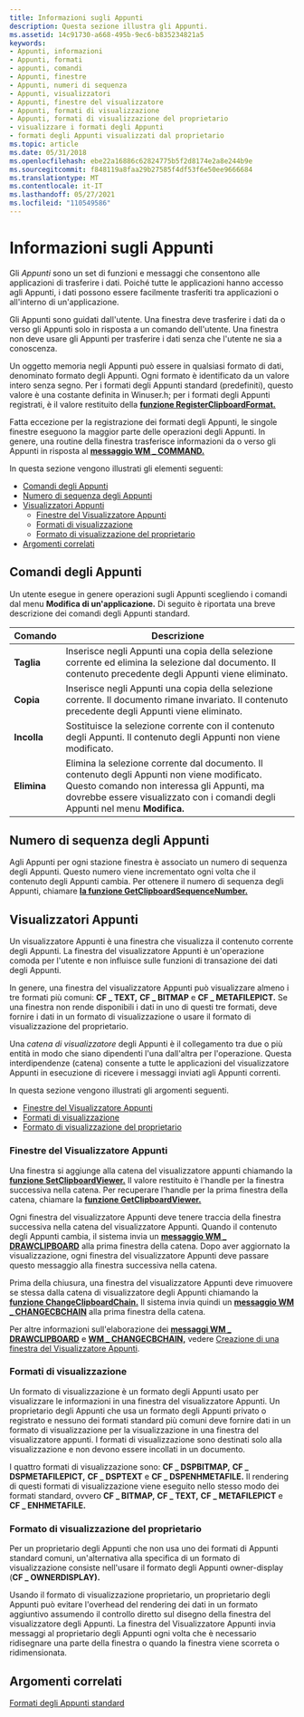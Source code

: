 ```yaml
---
title: Informazioni sugli Appunti
description: Questa sezione illustra gli Appunti.
ms.assetid: 14c91730-a668-495b-9ec6-b835234821a5
keywords:
- Appunti, informazioni
- Appunti, formati
- appunti, comandi
- Appunti, finestre
- Appunti, numeri di sequenza
- Appunti, visualizzatori
- Appunti, finestre del visualizzatore
- Appunti, formati di visualizzazione
- Appunti, formati di visualizzazione del proprietario
- visualizzare i formati degli Appunti
- formati degli Appunti visualizzati dal proprietario
ms.topic: article
ms.date: 05/31/2018
ms.openlocfilehash: ebe22a16886c62824775b5f2d8174e2a8e244b9e
ms.sourcegitcommit: f848119a8faa29b27585f4df53f6e50ee9666684
ms.translationtype: MT
ms.contentlocale: it-IT
ms.lasthandoff: 05/27/2021
ms.locfileid: "110549586"
---
```

# <a name="about-the-clipboard"></a>Informazioni sugli Appunti

Gli *Appunti* sono un set di funzioni e messaggi che consentono alle applicazioni di trasferire i dati. Poiché tutte le applicazioni hanno accesso agli Appunti, i dati possono essere facilmente trasferiti tra applicazioni o all'interno di un'applicazione.

Gli Appunti sono guidati dall'utente. Una finestra deve trasferire i dati da o verso gli Appunti solo in risposta a un comando dell'utente. Una finestra non deve usare gli Appunti per trasferire i dati senza che l'utente ne sia a conoscenza.

Un oggetto memoria negli Appunti può essere in qualsiasi formato di dati, denominato formato degli Appunti. Ogni formato è identificato da un valore intero senza segno. Per i formati degli Appunti standard (predefiniti), questo valore è una costante definita in Winuser.h; per i formati degli Appunti registrati, è il valore restituito della [**funzione RegisterClipboardFormat.**](/windows/desktop/api/Winuser/nf-winuser-registerclipboardformata)

Fatta eccezione per la registrazione dei formati degli Appunti, le singole finestre eseguono la maggior parte delle operazioni degli Appunti. In genere, una routine della finestra trasferisce informazioni da o verso gli Appunti in risposta al [**messaggio WM \_ COMMAND.**](/windows/desktop/menurc/wm-command)

In questa sezione vengono illustrati gli elementi seguenti:

-   [Comandi degli Appunti](#clipboard-commands)
-   [Numero di sequenza degli Appunti](#clipboard-sequence-number)
-   [Visualizzatori Appunti](#clipboard-viewers)
    -   [Finestre del Visualizzatore Appunti](#clipboard-viewer-windows)
    -   [Formati di visualizzazione](#display-formats)
    -   [Formato di visualizzazione del proprietario](#owner-display-format)
-   [Argomenti correlati](#related-topics)

## <a name="clipboard-commands"></a>Comandi degli Appunti

Un utente esegue in genere operazioni sugli Appunti scegliendo i comandi dal menu **Modifica di un'applicazione.** Di seguito è riportata una breve descrizione dei comandi degli Appunti standard.



|  Comando        |  Descrizione                                                                                                                                                                                                                 |
|------------|-------------------------------------------------------------------------------------------------------------------------------------------------------------------------------------------------------------------|
| **Taglia**    | Inserisce negli Appunti una copia della selezione corrente ed elimina la selezione dal documento. Il contenuto precedente degli Appunti viene eliminato.                                                          |
| **Copia**   | Inserisce negli Appunti una copia della selezione corrente. Il documento rimane invariato. Il contenuto precedente degli Appunti viene eliminato.                                                                      |
| **Incolla**  | Sostituisce la selezione corrente con il contenuto degli Appunti. Il contenuto degli Appunti non viene modificato.                                                                                                    |
| **Elimina** | Elimina la selezione corrente dal documento. Il contenuto degli Appunti non viene modificato. Questo comando non interessa gli Appunti, ma dovrebbe essere visualizzato con i comandi degli Appunti nel menu **Modifica.** |



 

## <a name="clipboard-sequence-number"></a>Numero di sequenza degli Appunti

Agli Appunti per ogni stazione finestra è associato un numero di sequenza degli Appunti. Questo numero viene incrementato ogni volta che il contenuto degli Appunti cambia. Per ottenere il numero di sequenza degli Appunti, chiamare [**la funzione GetClipboardSequenceNumber.**](/windows/desktop/api/Winuser/nf-winuser-getclipboardsequencenumber)

## <a name="clipboard-viewers"></a>Visualizzatori Appunti

Un visualizzatore Appunti è una finestra che visualizza il contenuto corrente degli Appunti. La finestra del visualizzatore Appunti è un'operazione comoda per l'utente e non influisce sulle funzioni di transazione dei dati degli Appunti.

In genere, una finestra del visualizzatore Appunti può visualizzare almeno i tre formati più comuni: **CF \_ TEXT,** **CF \_ BITMAP** e **CF \_ METAFILEPICT.** Se una finestra non rende disponibili i dati in uno di questi tre formati, deve fornire i dati in un formato di visualizzazione o usare il formato di visualizzazione del proprietario.

Una *catena di visualizzatore* degli Appunti è il collegamento tra due o più entità in modo che siano dipendenti l'una dall'altra per l'operazione. Questa interdipendenze (catena) consente a tutte le applicazioni del visualizzatore Appunti in esecuzione di ricevere i messaggi inviati agli Appunti correnti.

In questa sezione vengono illustrati gli argomenti seguenti.

-   [Finestre del Visualizzatore Appunti](#clipboard-viewer-windows)
-   [Formati di visualizzazione](#display-formats)
-   [Formato di visualizzazione del proprietario](#owner-display-format)

### <a name="clipboard-viewer-windows"></a>Finestre del Visualizzatore Appunti

Una finestra si aggiunge alla catena del visualizzatore appunti chiamando la [**funzione SetClipboardViewer.**](/windows/desktop/api/Winuser/nf-winuser-setclipboardviewer) Il valore restituito è l'handle per la finestra successiva nella catena. Per recuperare l'handle per la prima finestra della catena, chiamare la [**funzione GetClipboardViewer.**](/windows/desktop/api/Winuser/nf-winuser-getclipboardviewer)

Ogni finestra del visualizzatore Appunti deve tenere traccia della finestra successiva nella catena del visualizzatore Appunti. Quando il contenuto degli Appunti cambia, il sistema invia un [**messaggio WM \_ DRAWCLIPBOARD**](wm-drawclipboard.md) alla prima finestra della catena. Dopo aver aggiornato la visualizzazione, ogni finestra del visualizzatore Appunti deve passare questo messaggio alla finestra successiva nella catena.

Prima della chiusura, una finestra del visualizzatore Appunti deve rimuovere se stessa dalla catena di visualizzatore degli Appunti chiamando la [**funzione ChangeClipboardChain.**](/windows/desktop/api/Winuser/nf-winuser-changeclipboardchain) Il sistema invia quindi un [**messaggio WM \_ CHANGECBCHAIN**](wm-changecbchain.md) alla prima finestra della catena.

Per altre informazioni sull'elaborazione dei [**messaggi WM \_ DRAWCLIPBOARD**](wm-drawclipboard.md) e [**WM \_ CHANGECBCHAIN,**](wm-changecbchain.md) vedere [Creazione di una finestra del Visualizzatore Appunti](using-the-clipboard.md).

### <a name="display-formats"></a>Formati di visualizzazione

Un formato di visualizzazione è un formato degli Appunti usato per visualizzare le informazioni in una finestra del visualizzatore Appunti. Un proprietario degli Appunti che usa un formato degli Appunti privato o registrato e nessuno dei formati standard più comuni deve fornire dati in un formato di visualizzazione per la visualizzazione in una finestra del visualizzatore appunti. I formati di visualizzazione sono destinati solo alla visualizzazione e non devono essere incollati in un documento.

I quattro formati di visualizzazione sono: **CF \_ DSPBITMAP,** **CF \_ DSPMETAFILEPICT,** **CF \_ DSPTEXT** e **CF \_ DSPENHMETAFILE.** Il rendering di questi formati di visualizzazione viene eseguito nello stesso modo dei formati standard, ovvero **CF \_ BITMAP,** **CF \_ TEXT,** **CF \_ METAFILEPICT** e **CF \_ ENHMETAFILE.**

### <a name="owner-display-format"></a>Formato di visualizzazione del proprietario

Per un proprietario degli Appunti che non usa uno dei formati di Appunti standard comuni, un'alternativa alla specifica di un formato di visualizzazione consiste nell'usare il formato degli Appunti owner-display (**CF \_ OWNERDISPLAY).**

Usando il formato di visualizzazione proprietario, un proprietario degli Appunti può evitare l'overhead del rendering dei dati in un formato aggiuntivo assumendo il controllo diretto sul disegno della finestra del visualizzatore degli Appunti. La finestra del Visualizzatore Appunti invia messaggi al proprietario degli Appunti ogni volta che è necessario ridisegnare una parte della finestra o quando la finestra viene scorreta o ridimensionata.

## <a name="related-topics"></a>Argomenti correlati

<dl> <dt>

[Formati degli Appunti standard](standard-clipboard-formats.md)
</dt> </dl>

 

 